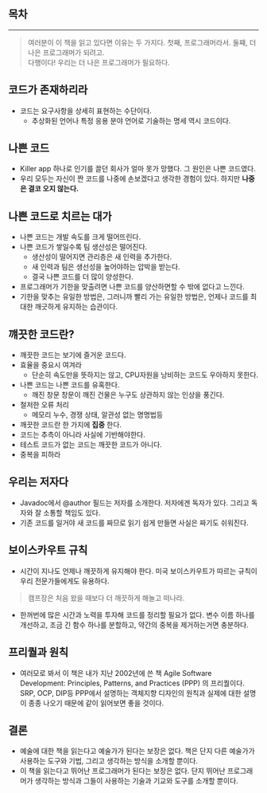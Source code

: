 ## 목차

---

> 여러분이 이 책을 읽고 있다면 이유는 두 가지다. 첫째, 프로그래머라서. 둘쨰, 더 나은 프로그래머가 되려고.  
다행이다! 우리는 더 나은 프로그래머가 필요하다.

## 코드가 존재하리라
- 코드는 요구사항을 상세히 표현하는 수단이다.
  - 추상화된 언어나 특정 응용 분야 언어로 기술하는 명세 역시 코드이다.
 
## 나쁜 코드
- Killer app 하나로 인기를 끌던 회사가 얼마 못가 망했다. 그 원인은 나쁜 코드였다.
- 우리 모두는 자신이 짠 코드를 나중에 손보겠다고 생각한 경험이 있다. 하지만 __나중은 결코 오지 않는다.__

## 나쁜 코드로 치르는 대가
- 나쁜 코드는 개발 속도를 크게 떨어뜨린다.
- 나쁜 코드가 쌓일수록 팀 생산성은 떨어진다.
  - 생산성이 떨어지면 관리층은 새 인력을 추가한다.
  - 새 인력과 팀은 생선성을 높어야하는 압박을 받는다.
  - 결국 나쁜 코드를 더 많이 양성한다.
- 프로그래머가 기한을 맞출려면 나쁜 코드를 양산하면할 수 밖에 없다고 느낀다.
- 기한을 맞추는 유일한 방법은, 그러니까 빨리 가는 유일한 방법은, 언제나 코드를 최대한 깨긋하게 유지하는 습관이다.

## 꺠끗한 코드란? 
- 깨끗한 코드는 보기에 즐거운 코드다.
- 효율을 중요시 여겨라
  - 단순히 속도만을 뜻하지는 않고, CPU자원을 낭비하는 코드도 우아하지 못한다.
- 나쁜 코드는 나쁜 코드를 유혹한다.
  - 깨진 창문 창문이 깨진 건물은 누구도 상관하지 않는 인상을 풍긴다.
- 철저한 오류 처리
  - 메모리 누수, 경쟁 상태, 알관성 없는 명명법등
- 깨끗한 코드란 한 가지에 __집중__ 한다.
- 코드는 추측이 아니라 사실에 기반해야한다.
- 테스트 코드가 없는 코드는 깨끗한 코드가 아니다.
- 중복을 피하라

## 우리는 저자다
- Javadoc에서 @author 필드는 저자를 소개한다. 저자에겐 독자가 있다. 그리고 독자와 잘 소통할 책임도 있다.
- 기존 코드를 일거야 새 코드를 짜므로 읽기 쉽게 만들면 사실은 짜기도 쉬워진다.

## 보이스카우트 규칙
- 시간이 지나도 언제나 깨끗하게 유지해야 한다. 미국 보이스카우트가 따르는 규칙이 우리 전문가들에게도 유용하다.
> 캠프장은 처음 왔을 때보다 더 깨끗하게 해놀고 떠나라.
- 한꺼번에 많은 시간과 노력을 투자해 코드를 정리할 필요가 없다. 변수 이름 하나를 개선하고, 조금 긴 함수 하나를 분할하고, 약간의 중복을 제거하는거면 충분하다.

## 프리퀄과 원칙
- 여러모로 봐서 이 책은 내가 지난 2002년에 쓴 책 Agile Software Development: Principles, Patterns, and Practices (PPP) 의 프리퀄이다. SRP, OCP, DIP등 PPP에서 설명하는 객체지향 디자인의 원칙과 실제에 대한 설명이 종종 나오기 때문에 같이 읽어보면 좋을 것이다.

## 결론
- 예술에 대한 책을 읽는다고 예술가가 된다는 보장은 없다. 책은 단지 다른 예술가가 사용하는 도구와 기법, 그리고 생각하는 방식을 소개할 뿐이다.
- 이 책을 읽는다고 뛰어난 프로그래머가 된다는 보장은 없다. 단지 뛰어난 프로그래머가 생각하는 방식과 그들이 사용하는 기술과 기교와 도구를 소개할 뿐이다.
